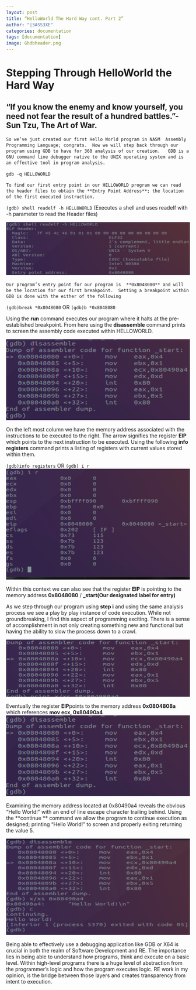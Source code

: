 ```yaml
---
layout: post
title: “HelloWorld The Hard Way cont. Part 2”
author: "|3ASS3XE"
categories: documentation
tags: [documentation]
image: Ghdbheader.png
---
```


# Stepping Through HelloWorld the Hard Way
## “If you know the enemy and know yourself, you need not fear the result of a hundred battles.”-Sun Tzu, The Art of War.
	So we’ve just created our first Hello World program in NASM  Assembly Programming Language; congrats.  Now we will step back through our program using GDB to have for 360 analysis of our creation.   GDB is a GNU command line debugger native to the UNIX operating system and is an effective tool in program analysis.  

`gdb -q HELLOWORLD`

	To find our first entry point in our HELLOWORLD program we can read the header files to obtain the **Entry Point Address**; the location of the first executed instruction.  
`(gdb) shell readelf -h HELLOWORLD` (Executes a shell and uses readelf with -h parameter  to read the Header files)


![GDBHeader](https://github.com/BASSEXE/ReversingZen/blob/gh-pages/assets/img/Ghdbheader.png?raw=true)

	Our program’s entry point for our program is  **0x8048080** and will be the location for our first breakpoint.  Setting a breakpoint within GDB is done with the either of the following 
`(gdb)break *0x8048080`  OR `(gdb)b *0x8048080`

Using the **run** command executes our program where it halts at the pre-established breakpoint.  From here using the **disassemble** command prints to screen the assembly code executed within HELLOWORLD.


![Disassemble HelloWorld](https://github.com/BASSEXE/ReversingZen/blob/gh-pages/assets/img/disassembleHW.png?raw=true)

On the left most column we have the memory address associated with the instructions to be executed to the right.  The arrow signifies the register **EIP** which points to the next instruction to be executed.  Using the following **info registers** command prints a listing of registers with current values stored within them.  

`(gdb)info registers` OR `(gdb) i r`
![InfoRegisters](https://github.com/BASSEXE/ReversingZen/blob/gh-pages/assets/img/InfoRegisters.png?raw=true)


Within this context we can also see that the register **EIP** is pointing to the memory address **0x8048080** / **_start(**Our designated label for entry**)** 

As we step through our program using **step i**  and using the same analysis process we see a play by play instance of code execution.    While not groundbreaking, I find this aspect of programming exciting.  There is a sense of accomplishment in not only creating something new and functional but having the ability to slow the process down to a crawl.  

![ExamineESP](https://github.com/BASSEXE/ReversingZen/blob/gh-pages/assets/img/ESP%20to%20HW.png)

Eventually  the register **EIP**points to the memory address **0x0804808a**  which references **mov ecx, 0x80490a4**
![HW Step Through](https://github.com/BASSEXE/ReversingZen/blob/gh-pages/assets/img/Annotation%202019-11-13%20175716.png)


Examining the memory address located at 0x80490a4 reveals the obvious “Hello World!” with an end of line escape character trailing behind.   Using the **continue **  command we allow the program to continue execution as designed; printing “Hello World!” to screen and properly exiting returning the value 5.

![Address Of HelloWorld String](https://github.com/BASSEXE/ReversingZen/blob/gh-pages/assets/img/AddofHW.png)

Being able to effectively use a debugging application like GDB or X64 is crucial in both the realm of Software Development and RE.  The importance lies in being able to understand how programs, think and execute on a basic level.  Within high-level programs there is a huge level of abstraction from the programmer’s logic and how the program executes logic.  RE work in my opinion, is the bridge between those layers and creates transparency from intent to execution.
